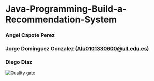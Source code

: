 # Java-Programming-Build-a-Recommendation-System

### Angel Capote Perez
### Jorge Domínguez Gonzalez (Alu0101330600@ull.edu.es)
### Diego Diaz

[![Quality gate](https://sonarcloud.io/api/project_badges/quality_gate?project=LDH-TrabajoFinal_Recomendador)](https://sonarcloud.io/summary/new_code?id=LDH-TrabajoFinal_Recomendador)

